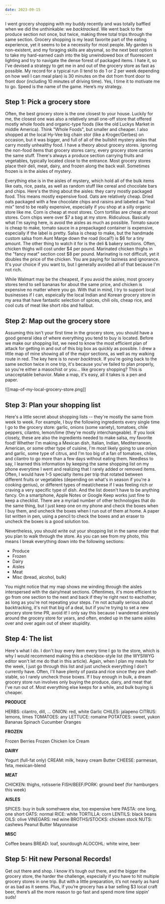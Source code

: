 ```yaml
---
date: 2023-09-15
---
```



I went grocery shopping with my buddy recently and was totally baffled when we did the unthinkable: we _backtracked_. We went back to the produce section not once, but twice, making three total trips through the same section. Grocery shopping is my least favorite part of the eating experience, yet it seems to be a necessity for most people. My garden is non-existent, and my foraging skills are abysmal, so the next best option is to take my hard-earned cash into the big unwindowed box of fluorescent lighting and try to navigate the dense forest of packaged items. I hate it, so I’ve devised a strategy to get me in and out of the grocery store as fast as possible. My record for a typical run (I tend to do 1 or 2 per week depending on how well I can meal plan) is 30 minutes on the dot from front door to front door (including 10 minutes of driving time). Yes, I time it to motivate me to go. Speed is the name of the game. Here’s my strategy.

## Step 1: Pick a grocery store
Often, the best grocery store is the one closest to your house. Luckily for me, the closest one was also a relatively small one-off store that offered mostly whole foods and organic-type foods (like the old Luckys Market in middle America). Think "Whole Foods", but smaller and cheaper. I also shopped at the local Hy-Vee big chain stor (like a Kroger/Gerbes) on occasion, but it was bigger, and full of all of the bullshit mystery aisles that carry mostly unhealthy food. I have a theory about grocery stores. Ignoring the non-food items that grocery stores carry, every grocery store carries the same stuff. There's always a produce section carrying fruits and vegetables, typically located close to the entrance. Most grocery stores place their deli, meat, dairy, and frozen along the back wall. Sometimes frozen is in the aisles of mystery. 

Everything else is in the aisles of mystery, which hold all of the bulk items like oats, rice, pasta, as well as random stuff like cereal and chocolate bars and chips. Here's the thing about the aisles: they carry mostly packaged food. This means mostly expensive food. Oats are relatively cheap. Dried oats packaged with a few chocolate chips and raisins and labeled as "trail mix" tend to be really expensive, especially if you shop at a silly organic store like me. Corn is cheap at most stores. Corn tortillas are cheap at most stores. Corn chips were over $7 a bag at my store. Ridiculous. Basically what I'm saying here, is avoid the aisles as much as possible. Tomato sauce is cheap to make, tomato sauce in a prepackaged container is expensive, especially if the label is pretty. Salsa is cheap to make, but the handmade custom salsa from Aunt Marge down the road (local?) is $6 for a tiny amount. The other thing to watch it for is the deli & bakery sections. Often, chicken thighs will cost under $4 per pound. Marinated chicken thighs in the "fancy meat" section cost $8 per pound. Marinating is not difficult, yet it doubles the price of the chicken. You are paying for laziness and ignorance. It's your choice if you want to, but I generally avoided all of that because I'm not rich. 

While Walmart may be the cheapest, if you avoid the aisles, most grocery stores tend to sell bananas for about the same price, and chicken is expensive no matter where you go. With that in mind, I try to support local businesses if I can, espeically the local Indian and Korean grocery store in my area that have fantastic selection of spices, chili oils, cheap rice, and cool cuts of meat like short ribs and halibut.

## Step 2: Map out the grocery store
Assuming this isn't your first time in the grocery store, you should have a good general idea of where everything you tend to buy is located. Before we make our shopping list, we need to know the most efficient plan of attack for getting in and out of this big box as quickly as possible. I drew a little map of mine showing all of the major sections, as well as my walking route in red. The key here is to *never backtrack*. If you're going back to the same section twice in one trip, it's because you've failed to plan properly, so you're either a masochist or you... like grocery shopping? This is unacceptable behavior. Make a map, it's easy, all it takes is a pen and paper.

![[map-of-my-local-grocery-store.png]]
## Step 3: Plan your shopping list
Here's a little secret about shopping lists -- they're mostly the same from week to week. For example, I buy the following ingredients every single time I go to the grocery store: garlic, onions (some variety), tomatoes, chile peppers, cilantro, lemon/lime (they're mostly interchangeable). If you look closely, these are also the ingredients needed to make salsa, my favorite food! Whether I'm making a Mexican dish, Italian, Indian, Mediterranean, American, or some other type of cuisine, I'm most likely going to use onion and garlic, some type of citrus, and I'm too big of a fan of tomatoes, chiles, and cilantro to go more than a few days without eating them. Needless to say, I learned this information by keeping the same shopping list on my phone everytime I went and realizing that I rarely added or removed items. Often, I would have 1-5 specialty items per trip that rotated between different fruits or vegetables (depending on what's in season if you're a cooking genius), or different types of meat/cheese if I was feeling rich or craving a very specific type of dish. And the list doesn't have to be anything fancy. On a smartphone, Apple Notes or Google Keep works just fine to keep a checklist. There are a myriad number of other technologies that do the same thing, but I just keep one on my phone and check the boxes when I buy them, and uncheck the boxes when I run out of them at home. A paper list written in pen, using a pencil to check the boxes and an eraser to uncheck the boxes is a good solution too.

Nevertheless, you should write out your shopping list in the same order that you plan to walk through the store. As you can see from my photo, this means I break everything down into the following sections:
- Produce
- Frozen
- Dairy
- Aisles
- Meat
- Misc (bread, alcohol, bulk)

You might notice that my map shows me winding through the aisles interspersed with the dairy/meat sections. Oftentimes, it's more efficient to go from one section to the next and back if they're right next to eachother, as long as you're not repeating your steps. I'm not actually serious about backtracking, it's not that big of a deal, but if you're trying to set a new grocery store time PR, avoid it! I only say this because I wandered aimlessly around the grocery store for years, and often, ended up in the same aisles over and over again out of sheer stupidity.

## Step 4: The list
Here's what I do. I don't buy every item every time I go to the store, which is why I would recommend making this a checkbox-style list (the WYSIWYG editor won't let me do that in this article). Again, when I plan my meals for the week, I just go through this list and just uncheck everything I don't currently have. Often, I'll have plenty of pasta and rice since they are shelf-stable, so I rarely uncheck those boxes. If I buy enough in bulk, a dream grocery store run involves only buying the produce, dairy, and meat that I've run out of. Most everything else keeps for a while, and bulk buying is cheaper.

**PRODUCE**

HERBS: cilantro, dill, ...
ONION: red, white
Garlic
CHILES: jalapeno
CITRUS: lemons, limes
TOMATOES: any
LETTUCE: romaine
POTATOES: sweet, yukon
Bananas
Spinach
Cucumber
Oranges

**FROZEN**

Frozen Berries
Frozen Chicken
Ice Cream

**DAIRY**

Yogurt (full-fat only)
CREAM: milk, heavy cream
Butter
CHEESE: parmesan, feta, mexican-blend

**MEAT**

CHICKEN: thighs, rotisserie
FISH/BEEF/PORK: ground beef (for hamburgers this week)

**AISLES**

SPICES: buy in bulk somehwere else, too expensive here
PASTA: one long, one short
OATS: normal
RICE: white
TORTILLA: corn
LENTILS: black beans
OILS: olive
VINEGARS: red wine
BROTHS/STOCKS: chicken stock
NUTS: cashews
Peanut Butter
Mayonnaise

**MISC**

Coffee beans
BREAD: loaf, sourdough
ALOCOHL: white wine, beer

## Step 5: Hit new Personal Records!

Get out there and shop. I know it’s tough out there, and the bigger the grocery store, the harder the challenge, especially if you have to hit multiple grocery stores in one trip. But with a little preparation, it’s not nearly as hard or as bad as it seems. Plus, if you’re grocery has a bar selling $3 local craft beer, there’s all the more reason to go fast and spend more time sippin’ suds!


